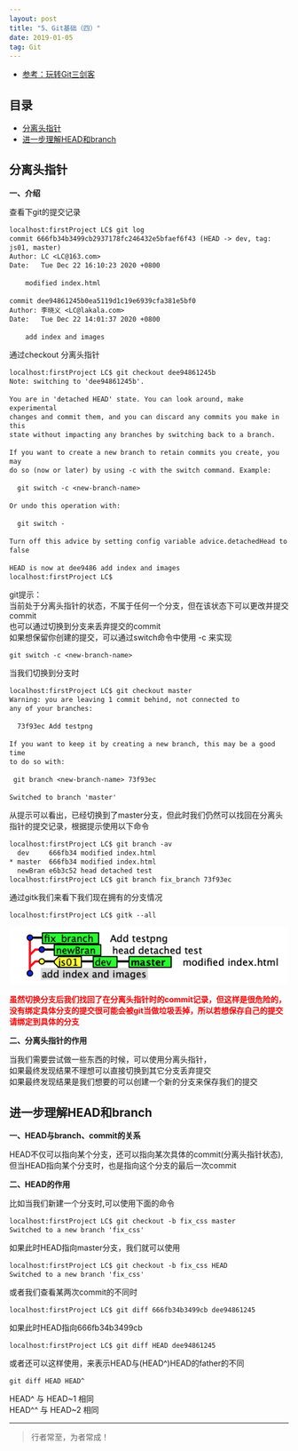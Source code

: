 ```yaml
---
layout: post
title: "5、Git基础（四）"
date: 2019-01-05
tag: Git
---   
```


- [参考：玩转Git三剑客](https://time.geekbang.org/course/intro/100021601)



## 目录
* [分离头指针](#content1)
* [进一步理解HEAD和branch](#content2)



<!-- ************************************************ -->
## <a id="content1"></a>分离头指针

**一、介绍**

查看下git的提交记录

```
localhost:firstProject LC$ git log 
commit 666fb34b3499cb2937178fc246432e5bfaef6f43 (HEAD -> dev, tag: js01, master)
Author: LC <LC@163.com>
Date:   Tue Dec 22 16:10:23 2020 +0800

    modified index.html

commit dee94861245b0ea5119d1c19e6939cfa381e5bf0
Author: 李晓义 <LC@lakala.com>
Date:   Tue Dec 22 14:01:37 2020 +0800

    add index and images
```

通过checkout 分离头指针

```
localhost:firstProject LC$ git checkout dee94861245b
Note: switching to 'dee94861245b'.

You are in 'detached HEAD' state. You can look around, make experimental
changes and commit them, and you can discard any commits you make in this
state without impacting any branches by switching back to a branch.

If you want to create a new branch to retain commits you create, you may
do so (now or later) by using -c with the switch command. Example:

  git switch -c <new-branch-name>

Or undo this operation with:

  git switch -

Turn off this advice by setting config variable advice.detachedHead to false

HEAD is now at dee9486 add index and images
localhost:firstProject LC$ 
```

git提示：    
当前处于分离头指针的状态，不属于任何一个分支，但在该状态下可以更改并提交commit    
也可以通过切换到分支来丢弃提交的commit    
如果想保留你创建的提交，可以通过switch命令中使用 -c 来实现        
``` 
git switch -c <new-branch-name>       
```

当我们切换到分支时

```
localhost:firstProject LC$ git checkout master
Warning: you are leaving 1 commit behind, not connected to
any of your branches:

  73f93ec Add testpng

If you want to keep it by creating a new branch, this may be a good time
to do so with:

 git branch <new-branch-name> 73f93ec

Switched to branch 'master'
```

从提示可以看出，已经切换到了master分支，但此时我们仍然可以找回在分离头指针的提交记录，根据提示使用以下命令

```
localhost:firstProject LC$ git branch -av
  dev     666fb34 modified index.html
* master  666fb34 modified index.html
  newBran e6b3c52 head detached test
localhost:firstProject LC$ git branch fix_branch 73f93ec
```

通过gitk我们来看下我们现在拥有的分支情况

```
localhost:firstProject LC$ gitk --all
```

<img src="/images/Git/git5_0.png" alt="img">

<span style="font-weight:bold;color:red">虽然切换分支后我们找回了在分离头指针时的commit记录，但这样是很危险的，没有绑定具体分支的提交很可能会被git当做垃圾丢掉，所以若想保存自己的提交请绑定到具体的分支</span>

**二、分离头指针的作用**

当我们需要尝试做一些东西的时候，可以使用分离头指针，       
如果最终发现结果不理想可以直接切换到其它分支丢弃提交     
如果最终发现结果是我们想要的可以创建一个新的分支来保存我们的提交     


<!-- ************************************************ -->
## <a id="content2"></a>进一步理解HEAD和branch

**一、HEAD与branch、commit的关系**

HEAD不仅可以指向某个分支，还可以指向某次具体的commit(分离头指针状态),    
但当HEAD指向某个分支时，也是指向这个分支的最后一次commit    

**二、HEAD的作用**

比如当我们新建一个分支时,可以使用下面的命令

```
localhost:firstProject LC$ git checkout -b fix_css master
Switched to a new branch 'fix_css'
```
如果此时HEAD指向master分支，我们就可以使用

```
localhost:firstProject LC$ git checkout -b fix_css HEAD
Switched to a new branch 'fix_css'
```

或者我们查看某两次commit的不同时

```
localhost:firstProject LC$ git diff 666fb34b3499cb dee94861245
```

如果此时HEAD指向666fb34b3499cb

```
localhost:firstProject LC$ git diff HEAD dee94861245
```

或者还可以这样使用，来表示HEAD与(HEAD^)HEAD的father的不同

```
git diff HEAD HEAD^
```
HEAD^ 	与 HEAD~1 相同       
HEAD^^	与 HEAD~2 相同




----------
>  行者常至，为者常成！



